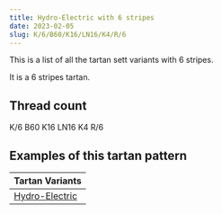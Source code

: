 ```yaml
---
title: Hydro-Electric with 6 stripes
date: 2023-02-05
slug: K/6/B60/K16/LN16/K4/R/6
---
```

This is a list of all the tartan sett variants with 6 stripes.

It is a 6 stripes tartan.


## Thread count
K/6 B60 K16 LN16 K4 R/6

## Examples of this tartan pattern

| Tartan Variants |
|---------------|
| [Hydro-Electric](/variants/k/6/b60/k16/ln16/k4/r/6-b304080-k000000-lne0e0e0-rc00000)||
